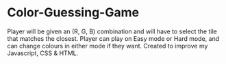 # Color-Guessing-Game
Player will be given an (R, G, B) combination and will have to select the tile that matches the closest.
Player can play on Easy mode or Hard mode, and can change colours in either mode if they want. 
Created to improve my Javascript, CSS & HTML.
